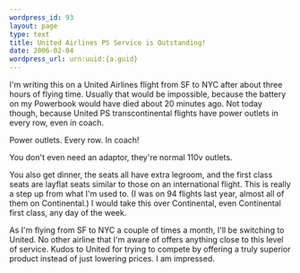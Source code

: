 ```yaml
--- 
wordpress_id: 93
layout: page
type: text
title: United Airlines PS Service is Outstanding!
date: 2006-02-04  
wordpress_url: urn:uuid:{a.guid}
---
```

<p>I'm writing this on a United Airlines flight from SF to NYC after about three hours of flying time.  Usually that would be impossible, because the battery on my Powerbook would have died about 20 minutes ago.  Not today though, because United PS transcontinental flights have power outlets in every row, even in coach.</p>

<p>Power outlets.  Every row.  In coach!</p>

<p>You don't even need an adaptor, they're normal 110v outlets.</p>

<p>You also get dinner, the seats all have extra legroom, and the first class seats are layflat seats similar to those on an international flight.  This is really a step up from what I'm used to.  (I was on 94 flights last year, almost all of them on Continental.)  I would take this over Continental, even Continental first class, any day of the week.</p>

<p>As I'm flying from SF to NYC a couple of times a month, I'll be switching to United.  No other airline that I'm aware of offers anything close to this level of service.  Kudos to United for trying to compete by offering a truly superior product instead of just lowering prices.  I am impressed.</p>
